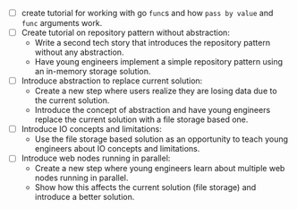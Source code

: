 - [ ] create tutorial for working with go `func`s and how `pass by value` and `func` arguments work.
- [ ] Create tutorial on repository pattern without abstraction:
	* Write a second tech story that introduces the repository pattern without any abstraction.
	* Have young engineers implement a simple repository pattern using an in-memory storage solution.
- [ ] Introduce abstraction to replace current solution:
	* Create a new step where users realize they are losing data due to the current solution.
	* Introduce the concept of abstraction and have young engineers replace the current solution with a file storage based one.
- [ ] Introduce IO concepts and limitations:
	* Use the file storage based solution as an opportunity to teach young engineers about IO concepts and limitations.
- [ ] Introduce web nodes running in parallel:
	* Create a new step where young engineers learn about multiple web nodes running in parallel.
	* Show how this affects the current solution (file storage) and introduce a better solution.
  